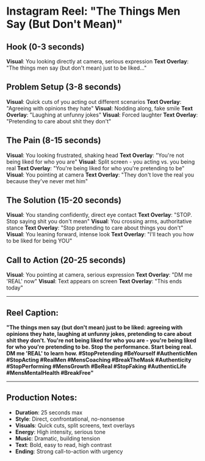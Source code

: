 # Instagram Reel: "The Things Men Say (But Don't Mean)"

## Hook (0-3 seconds)
**Visual**: You looking directly at camera, serious expression
**Text Overlay**: "The things men say (but don't mean) just to be liked..."

## Problem Setup (3-8 seconds)
**Visual**: Quick cuts of you acting out different scenarios
**Text Overlay**: "Agreeing with opinions they hate"
**Visual**: Nodding along, fake smile
**Text Overlay**: "Laughing at unfunny jokes"
**Visual**: Forced laughter
**Text Overlay**: "Pretending to care about shit they don't"

## The Pain (8-15 seconds)
**Visual**: You looking frustrated, shaking head
**Text Overlay**: "You're not being liked for who you are"
**Visual**: Split screen - you acting vs. you being real
**Text Overlay**: "You're being liked for who you're pretending to be"
**Visual**: You pointing at camera
**Text Overlay**: "They don't love the real you because they've never met him"

## The Solution (15-20 seconds)
**Visual**: You standing confidently, direct eye contact
**Text Overlay**: "STOP. Stop saying shit you don't mean"
**Visual**: You crossing arms, authoritative stance
**Text Overlay**: "Stop pretending to care about things you don't"
**Visual**: You leaning forward, intense look
**Text Overlay**: "I'll teach you how to be liked for being YOU"

## Call to Action (20-25 seconds)
**Visual**: You pointing at camera, serious expression
**Text Overlay**: "DM me 'REAL' now"
**Visual**: Text appears on screen
**Text Overlay**: "This ends today"

---

## Reel Caption:
**"The things men say (but don't mean) just to be liked: agreeing with opinions they hate, laughing at unfunny jokes, pretending to care about shit they don't. You're not being liked for who you are - you're being liked for who you're pretending to be. Stop the performance. Start being real. DM me 'REAL' to learn how. #StopPretending #BeYourself #AuthenticMen #StopActing #RealMen #MensCoaching #BreakTheMask #Authenticity #StopPerforming #MensGrowth #BeReal #StopFaking #AuthenticLife #MensMentalHealth #BreakFree"**

---

## Production Notes:
- **Duration**: 25 seconds max
- **Style**: Direct, confrontational, no-nonsense
- **Visuals**: Quick cuts, split screens, text overlays
- **Energy**: High intensity, serious tone
- **Music**: Dramatic, building tension
- **Text**: Bold, easy to read, high contrast
- **Ending**: Strong call-to-action with urgency
